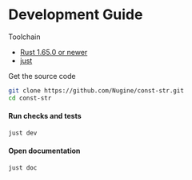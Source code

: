 # Development Guide

Toolchain

+ [Rust 1.65.0 or newer](https://rustup.rs/)
+ [just](https://github.com/casey/just)

Get the source code

```bash
git clone https://github.com/Nugine/const-str.git
cd const-str
```

#### Run checks and tests

```bash
just dev
```

#### Open documentation

```bash
just doc
```
